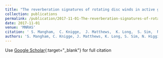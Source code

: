 ```yaml
---
title: "The reverberation signatures of rotating disc winds in active galactic nuclei"
collection: publications
permalink: /publication/2017-11-01-The-reverberation-signatures-of-rotating-disc-winds-in-active-galactic-nuclei
date: 2017-11-01
venue: 'MNRAS'
citation: ' S. Mangham,  C. Knigge,  J. Matthews,  K. Long,  S. Sim,  N. Higginbottom, &quot;The reverberation signatures of rotating disc winds in active galactic nuclei.&quot; MNRAS, 2017.'
authors: 'S. Mangham, C. Knigge, J. Matthews, K. Long, S. Sim, N. Higginbottom, '
---
```

Use [Google Scholar](https://scholar.google.com/scholar?q=The+reverberation+signatures+of+rotating+disc+winds+in+active+galactic+nuclei){:target="_blank"} for full citation